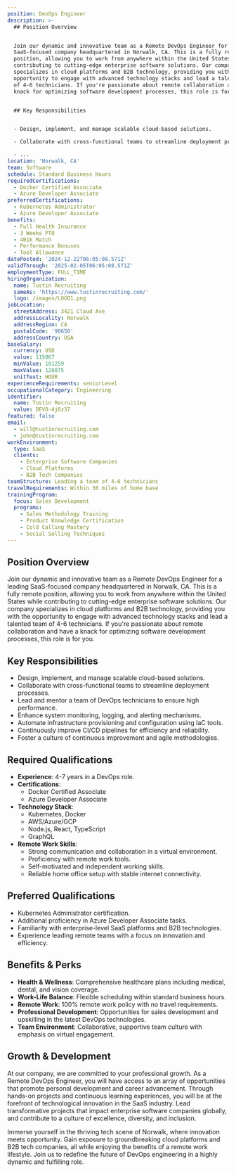 ```yaml
---
position: DevOps Engineer
description: >-
  ## Position Overview


  Join our dynamic and innovative team as a Remote DevOps Engineer for a leading
  SaaS-focused company headquartered in Norwalk, CA. This is a fully remote
  position, allowing you to work from anywhere within the United States while
  contributing to cutting-edge enterprise software solutions. Our company
  specializes in cloud platforms and B2B technology, providing you with the
  opportunity to engage with advanced technology stacks and lead a talented team
  of 4-6 technicians. If you're passionate about remote collaboration and have a
  knack for optimizing software development processes, this role is for you.


  ## Key Responsibilities


  - Design, implement, and manage scalable cloud-based solutions.

  - Collaborate with cross-functional teams to streamline deployment processes.

  - ...
location: 'Norwalk, CA'
team: Software
schedule: Standard Business Hours
requiredCertifications:
  - Docker Certified Associate
  - Azure Developer Associate
preferredCertifications:
  - Kubernetes Administrator
  - Azure Developer Associate
benefits:
  - Full Health Insurance
  - 3 Weeks PTO
  - 401k Match
  - Performance Bonuses
  - Tool Allowance
datePosted: '2024-12-22T06:05:08.571Z'
validThrough: '2025-02-05T06:05:08.571Z'
employmentType: FULL_TIME
hiringOrganization:
  name: Tustin Recruiting
  sameAs: 'https://www.tustinrecruiting.com/'
  logo: /images/LOGO1.png
jobLocation:
  streetAddress: 3421 Cloud Ave
  addressLocality: Norwalk
  addressRegion: CA
  postalCode: '90650'
  addressCountry: USA
baseSalary:
  currency: USD
  value: 115067
  minValue: 101259
  maxValue: 128875
  unitText: HOUR
experienceRequirements: seniorLevel
occupationalCategory: Engineering
identifier:
  name: Tustin Recruiting
  value: DEVO-4j6z37
featured: false
email:
  - will@tustinrecruiting.com
  - john@tustinrecruiting.com
workEnvironment:
  type: SaaS
  clients:
    - Enterprise Software Companies
    - Cloud Platforms
    - B2B Tech Companies
teamStructure: Leading a team of 4-6 technicians
travelRequirements: Within 30 miles of home base
trainingProgram:
  focus: Sales Development
  programs:
    - Sales Methodology Training
    - Product Knowledge Certification
    - Cold Calling Mastery
    - Social Selling Techniques
---
```




## Position Overview

Join our dynamic and innovative team as a Remote DevOps Engineer for a leading SaaS-focused company headquartered in Norwalk, CA. This is a fully remote position, allowing you to work from anywhere within the United States while contributing to cutting-edge enterprise software solutions. Our company specializes in cloud platforms and B2B technology, providing you with the opportunity to engage with advanced technology stacks and lead a talented team of 4-6 technicians. If you're passionate about remote collaboration and have a knack for optimizing software development processes, this role is for you.

## Key Responsibilities

- Design, implement, and manage scalable cloud-based solutions.
- Collaborate with cross-functional teams to streamline deployment processes.
- Lead and mentor a team of DevOps technicians to ensure high performance.
- Enhance system monitoring, logging, and alerting mechanisms.
- Automate infrastructure provisioning and configuration using IaC tools.
- Continuously improve CI/CD pipelines for efficiency and reliability.
- Foster a culture of continuous improvement and agile methodologies.

## Required Qualifications

- **Experience**: 4-7 years in a DevOps role.
- **Certifications**: 
  - Docker Certified Associate
  - Azure Developer Associate
- **Technology Stack**:
  - Kubernetes, Docker
  - AWS/Azure/GCP
  - Node.js, React, TypeScript
  - GraphQL
- **Remote Work Skills**:
  - Strong communication and collaboration in a virtual environment.
  - Proficiency with remote work tools.
  - Self-motivated and independent working skills.
  - Reliable home office setup with stable internet connectivity.

## Preferred Qualifications

- Kubernetes Administrator certification.
- Additional proficiency in Azure Developer Associate tasks.
- Familiarity with enterprise-level SaaS platforms and B2B technologies.
- Experience leading remote teams with a focus on innovation and efficiency.

## Benefits & Perks

- **Health & Wellness**: Comprehensive healthcare plans including medical, dental, and vision coverage.
- **Work-Life Balance**: Flexible scheduling within standard business hours.
- **Remote Work**: 100% remote work policy with no travel requirements.
- **Professional Development**: Opportunities for sales development and upskilling in the latest DevOps technologies.
- **Team Environment**: Collaborative, supportive team culture with emphasis on virtual engagement.

## Growth & Development

At our company, we are committed to your professional growth. As a Remote DevOps Engineer, you will have access to an array of opportunities that promote personal development and career advancement. Through hands-on projects and continuous learning experiences, you will be at the forefront of technological innovation in the SaaS industry. Lead transformative projects that impact enterprise software companies globally, and contribute to a culture of excellence, diversity, and inclusion.

Immerse yourself in the thriving tech scene of Norwalk, where innovation meets opportunity. Gain exposure to groundbreaking cloud platforms and B2B tech companies, all while enjoying the benefits of a remote work lifestyle. Join us to redefine the future of DevOps engineering in a highly dynamic and fulfilling role.